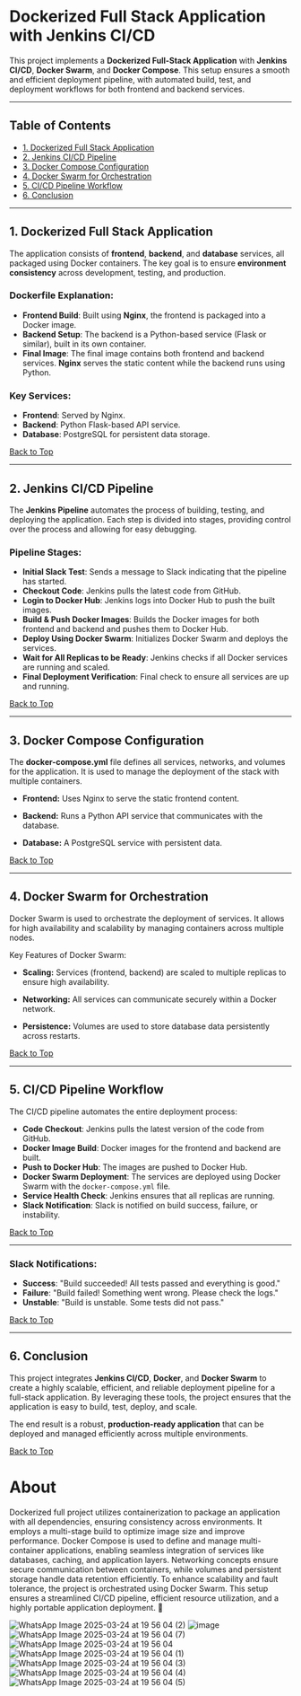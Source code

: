 # Dockerized Full Stack Application with Jenkins CI/CD

This project implements a **Dockerized Full-Stack Application** with **Jenkins CI/CD**, **Docker Swarm**, and **Docker Compose**. This setup ensures a smooth and efficient deployment pipeline, with automated build, test, and deployment workflows for both frontend and backend services.

---

## Table of Contents

- [1. Dockerized Full Stack Application](#1-dockerized-full-stack-application)
- [2. Jenkins CI/CD Pipeline](#2-jenkins-cicd-pipeline)
- [3. Docker Compose Configuration](#3-docker-compose-configuration)
- [4. Docker Swarm for Orchestration](#4-docker-swarm-for-orchestration)
- [5. CI/CD Pipeline Workflow](#5-cicd-pipeline-workflow)
- [6. Conclusion](#6-conclusion)

---

## 1. Dockerized Full Stack Application

The application consists of **frontend**, **backend**, and **database** services, all packaged using Docker containers. The key goal is to ensure **environment consistency** across development, testing, and production.

### Dockerfile Explanation:
- **Frontend Build**: Built using **Nginx**, the frontend is packaged into a Docker image.
- **Backend Setup**: The backend is a Python-based service (Flask or similar), built in its own container.
- **Final Image**: The final image contains both frontend and backend services. **Nginx** serves the static content while the backend runs using Python.

### Key Services:
- **Frontend**: Served by Nginx.
- **Backend**: Python Flask-based API service.
- **Database**: PostgreSQL for persistent data storage.

[Back to Top](#dockerized-full-stack-application-with-jenkins-cicd)

---

## 2. Jenkins CI/CD Pipeline

The **Jenkins Pipeline** automates the process of building, testing, and deploying the application. Each step is divided into stages, providing control over the process and allowing for easy debugging.

### Pipeline Stages:

- **Initial Slack Test**: Sends a message to Slack indicating that the pipeline has started.
- **Checkout Code**: Jenkins pulls the latest code from GitHub.
- **Login to Docker Hub**: Jenkins logs into Docker Hub to push the built images.
- **Build & Push Docker Images**: Builds the Docker images for both frontend and backend and pushes them to Docker Hub.
- **Deploy Using Docker Swarm**: Initializes Docker Swarm and deploys the services.
- **Wait for All Replicas to be Ready**: Jenkins checks if all Docker services are running and scaled.
- **Final Deployment Verification**: Final check to ensure all services are up and running.

[Back to Top](#dockerized-full-stack-application-with-jenkins-cicd)

---

## 3. Docker Compose Configuration

The **docker-compose.yml** file defines all services, networks, and volumes for the application. It is used to manage the deployment of the stack with multiple containers.

- **Frontend:** Uses Nginx to serve the static frontend content.

- **Backend:** Runs a Python API service that communicates with the database.

- **Database:** A PostgreSQL service with persistent data.

[Back to Top](#dockerized-full-stack-application-with-jenkins-cicd)

---

## 4. Docker Swarm for Orchestration

Docker Swarm is used to orchestrate the deployment of services. It allows for high availability and scalability by managing containers across multiple nodes.

Key Features of Docker Swarm:
- **Scaling:** Services (frontend, backend) are scaled to multiple replicas to ensure high availability.

- **Networking:** All services can communicate securely within a Docker network.

- **Persistence:** Volumes are used to store database data persistently across restarts.

[Back to Top](#dockerized-full-stack-application-with-jenkins-cicd)

---

## 5. CI/CD Pipeline Workflow

The CI/CD pipeline automates the entire deployment process:

- **Code Checkout**: Jenkins pulls the latest version of the code from GitHub.
- **Docker Image Build**: Docker images for the frontend and backend are built.
- **Push to Docker Hub**: The images are pushed to Docker Hub.
- **Docker Swarm Deployment**: The services are deployed using Docker Swarm with the `docker-compose.yml` file.
- **Service Health Check**: Jenkins ensures that all replicas are running.
- **Slack Notification**: Slack is notified on build success, failure, or instability.

[Back to Top](#dockerized-full-stack-application-with-jenkins-cicd)

---

### Slack Notifications:
- **Success**: "Build succeeded! All tests passed and everything is good."
- **Failure**: "Build failed! Something went wrong. Please check the logs."
- **Unstable**: "Build is unstable. Some tests did not pass."

[Back to Top](#dockerized-full-stack-application-with-jenkins-cicd)

---

## 6. Conclusion

This project integrates **Jenkins CI/CD**, **Docker**, and **Docker Swarm** to create a highly scalable, efficient, and reliable deployment pipeline for a full-stack application. By leveraging these tools, the project ensures that the application is easy to build, test, deploy, and scale.

The end result is a robust, **production-ready application** that can be deployed and managed efficiently across multiple environments.

[Back to Top](#dockerized-full-stack-application-with-jenkins-cicd)


# About

 Dockerized full project utilizes containerization to package an application with all dependencies, ensuring consistency across environments. It employs a multi-stage build 
 to optimize image size and improve performance. Docker Compose is used to define and manage multi-container applications, enabling seamless integration of services like 
 databases, caching, and application layers. Networking concepts ensure secure communication between containers, while volumes and persistent storage handle data retention 
 efficiently. To enhance scalability and fault tolerance, the project is orchestrated using Docker Swarm. This setup ensures a streamlined CI/CD pipeline, 
 efficient resource utilization, and a highly portable application deployment. 🚀

  ![WhatsApp Image 2025-03-24 at 19 56 04 (2)](https://github.com/user-attachments/assets/e0ff3377-ff3a-4cde-956b-cd88bc7d64ed)
  ![image](https://github.com/user-attachments/assets/34ee45dd-7ee2-4ec2-b5ec-5fee3b511a7d)
  ![WhatsApp Image 2025-03-24 at 19 56 04 (7)](https://github.com/user-attachments/assets/83352287-7e0d-4881-a2c2-9ade1794d797)
  ![WhatsApp Image 2025-03-24 at 19 56 04](https://github.com/user-attachments/assets/51626d77-b59d-4ca5-8b99-28d95337dcac)
  ![WhatsApp Image 2025-03-24 at 19 56 04 (1)](https://github.com/user-attachments/assets/99e5289d-b1fb-4890-9c5a-675c53d1867a)
  ![WhatsApp Image 2025-03-24 at 19 56 04 (3)](https://github.com/user-attachments/assets/d67c4803-26ba-44d2-808e-d2bd3934d468)
  ![WhatsApp Image 2025-03-24 at 19 56 04 (4)](https://github.com/user-attachments/assets/3cf4db6a-c771-41d3-a9b3-426cd1ff06e4)
  ![WhatsApp Image 2025-03-24 at 19 56 04 (5)](https://github.com/user-attachments/assets/27986a06-8e11-46ed-b35b-544dff2f2459)

 

 

